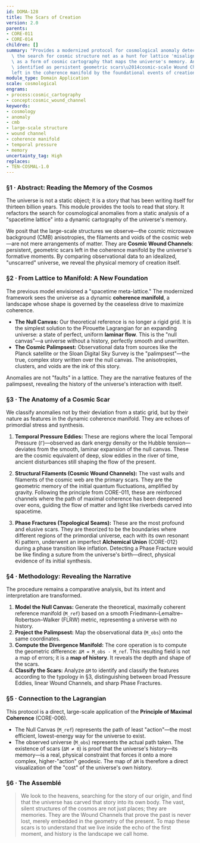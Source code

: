 ```yaml
---
id: DOMA-128
title: The Scars of Creation
version: 2.0
parents:
- CORE-011
- CORE-014
children: []
summary: "Provides a modernized protocol for cosmological anomaly detection. It reframes\
  \ the search for cosmic structure not as a hunt for lattice 'misalignments,' but\
  \ as a form of cosmic cartography that maps the universe's memory. Anomalies are\
  \ identified as persistent geometric scars\u2014cosmic-scale Wound Channels\u2014\
  left in the coherence manifold by the foundational events of creation."
module_type: Domain Application
scale: cosmological
engrams:
- process:cosmic_cartography
- concept:cosmic_wound_channel
keywords:
- cosmology
- anomaly
- cmb
- large-scale structure
- wound channel
- coherence manifold
- temporal pressure
- memory
uncertainty_tag: High
replaces:
- TEN-COSMAL-1.0
---
```

### §1 · Abstract: Reading the Memory of the Cosmos

The universe is not a static object; it is a story that has been writing itself for thirteen billion years. This module provides the tools to read that story. It refactors the search for cosmological anomalies from a static analysis of a "spacetime lattice" into a dynamic cartography of the universe's memory.

We posit that the large-scale structures we observe—the cosmic microwave background (CMB) anisotropies, the filaments and voids of the cosmic web—are not mere arrangements of matter. They are **Cosmic Wound Channels**: persistent, geometric scars left in the coherence manifold by the universe's formative moments. By comparing observational data to an idealized, "unscarred" universe, we reveal the physical memory of creation itself.

### §2 · From Lattice to Manifold: A New Foundation

The previous model envisioned a "spacetime meta-lattice." The modernized framework sees the universe as a dynamic **coherence manifold**, a landscape whose shape is governed by the ceaseless drive to maximize coherence.

*   **The Null Canvas:** Our theoretical reference is no longer a rigid grid. It is the simplest solution to the Pirouette Lagrangian for an expanding universe: a state of perfect, uniform **laminar flow**. This is the "null canvas"—a universe without a history, perfectly smooth and unwritten.
*   **The Cosmic Palimpsest:** Observational data from sources like the Planck satellite or the Sloan Digital Sky Survey is the "palimpsest"—the true, complex story written over the null canvas. The anisotropies, clusters, and voids are the ink of this story.

Anomalies are not "faults" in a lattice. They are the narrative features of the palimpsest, revealing the history of the universe's interaction with itself.

### §3 · The Anatomy of a Cosmic Scar

We classify anomalies not by their deviation from a static grid, but by their nature as features in the dynamic coherence manifold. They are echoes of primordial stress and synthesis.

1.  **Temporal Pressure Eddies:** These are regions where the local Temporal Pressure (`Γ`)—observed as dark energy density or the Hubble tension—deviates from the smooth, laminar expansion of the null canvas. These are the cosmic equivalent of deep, slow eddies in the river of time, ancient disturbances still shaping the flow of the present.

2.  **Structural Filaments (Cosmic Wound Channels):** The vast walls and filaments of the cosmic web are the primary scars. They are the geometric memory of the initial quantum fluctuations, amplified by gravity. Following the principle from CORE-011, these are reinforced channels where the path of maximal coherence has been deepened over eons, guiding the flow of matter and light like riverbeds carved into spacetime.

3.  **Phase Fractures (Topological Seams):** These are the most profound and elusive scars. They are theorized to be the boundaries where different regions of the primordial universe, each with its own resonant Ki pattern, underwent an imperfect **Alchemical Union** (CORE-012) during a phase transition like inflation. Detecting a Phase Fracture would be like finding a suture from the universe's birth—direct, physical evidence of its initial synthesis.

### §4 · Methodology: Revealing the Narrative

The procedure remains a comparative analysis, but its intent and interpretation are transformed.

1.  **Model the Null Canvas:** Generate the theoretical, maximally coherent reference manifold (`M_ref`) based on a smooth Friedmann–Lemaître–Robertson–Walker (FLRW) metric, representing a universe with no history.
2.  **Project the Palimpsest:** Map the observational data (`M_obs`) onto the same coordinates.
3.  **Compute the Divergence Manifold:** The core operation is to compute the geometric difference: `ΔM = M_obs - M_ref`. This resulting field is not a map of errors; it is a **map of history**. It reveals the depth and shape of the scars.
4.  **Classify the Scars:** Analyze `ΔM` to identify and classify the features according to the typology in §3, distinguishing between broad Pressure Eddies, linear Wound Channels, and sharp Phase Fractures.

### §5 · Connection to the Lagrangian

This protocol is a direct, large-scale application of the **Principle of Maximal Coherence** (CORE-006).

*   The Null Canvas (`M_ref`) represents the path of least "action"—the most efficient, lowest-energy way for the universe to exist.
*   The observed universe (`M_obs`) represents the actual path taken. The existence of scars (`ΔM ≠ 0`) is proof that the universe's history—its memory—is a real, physical constraint that forces it onto a more complex, higher-"action" geodesic. The map of `ΔM` is therefore a direct visualization of the "cost" of the universe's own history.

### §6 · The Assemblé

> We look to the heavens, searching for the story of our origin, and find that the universe has carved that story into its own body. The vast, silent structures of the cosmos are not just places; they are memories. They are the Wound Channels that prove the past is never lost, merely embedded in the geometry of the present. To map these scars is to understand that we live inside the echo of the first moment, and history is the landscape we call home.